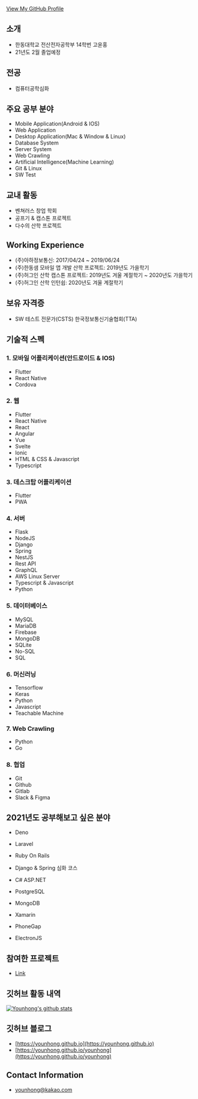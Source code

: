 [View My GitHub Profile](https://github.com/Younhong)

## 소개
* 한동대학교 전산전자공학부 14학번 고윤홍
* 21년도 2월 졸업예정

## 전공
* 컴퓨터공학심화

## 주요 공부 분야
* Mobile Application(Android & IOS)
* Web Application
* Desktop Application(Mac & Window & Linux) 
* Database System
* Server System
* Web Crawling
* Artificial Intelligence(Machine Learning)
* Git & Linux
* SW Test

## 교내 활동
* 벤쳐러스 창업 학회
* 공프기 & 캡스톤 프로젝트
* 다수의 산학 프로젝트

## Working Experience
* (주)아하정보통신: 2017/04/24 ~ 2019/06/24
* (주)한동샘 모바일 앱 개발 산학 프로젝트: 2019년도 가을학기
* (주)허그인 산학 캡스톤 프로젝트: 2019년도 겨울 계절학기 ~ 2020년도 가을학기
* (주)허그인 산학 인턴쉽: 2020년도 겨울 계절학기

## 보유 자격증
* SW 테스트 전문가(CSTS) 한국정보통신기술협회(TTA)

## 기술적 스펙
### 1. 모바일 어플리케이션(안드로이드 & IOS)
* Flutter
* React Native
* Cordova

### 2. 웹
* Flutter
* React Native
* React
* Angular
* Vue
* Svelte
* Ionic
* HTML & CSS & Javascript
* Typescript

### 3. 데스크탑 어플리케이션
* Flutter
* PWA

### 4. 서버
* Flask
* NodeJS
* Django
* Spring
* NestJS
* Rest API
* GraphQL
* AWS Linux Server
* Typescript & Javascript
* Python

### 5. 데이터베이스
* MySQL
* MariaDB
* Firebase
* MongoDB
* SQLite
* No-SQL
* SQL

### 6. 머신러닝
* Tensorflow
* Keras
* Python
* Javascript
* Teachable Machine

### 7. Web Crawling
* Python
* Go

### 8. 협업
* Git
* Github
* Gitlab
* Slack & Figma

## 2021년도 공부해보고 싶은 분야
* Deno
* Laravel
* Ruby On Rails
* Django & Spring 심화 코스
* C# ASP.NET

* PostgreSQL
* MongoDB

* Xamarin
* PhoneGap

* ElectronJS

## 참여한 프로젝트
* [Link](https://younhong.github.io/younhong/projects)

## 깃허브 활동 내역
[![Younhong's github stats](https://github-readme-stats.vercel.app/api?username=younhong&show_icons=true&theme=tokyonight)](https://github.com/anuraghazra/github-readme-stats)

## 깃허브 블로그
* [https://younhong.github.io](https://younhong.github.io)
* [https://younhong.github.io/younhong](https://younhong.github.io/younhong)

## Contact Information
* <a href="mailto: younhong@kakao.com">younhong@kakao.com</a>

<!--
**Younhong/Younhong** is a ✨ _special_ ✨ repository because its `README.md` (this file) appears on your GitHub profile.

Here are some ideas to get you started:

- 🔭 I’m currently working on ...
- 🌱 I’m currently learning ...
- 👯 I’m looking to collaborate on ...
- 🤔 I’m looking for help with ...
- 💬 Ask me about ...
- 📫 How to reach me: ...
- 😄 Pronouns: ...
- ⚡ Fun fact: ...
-->
